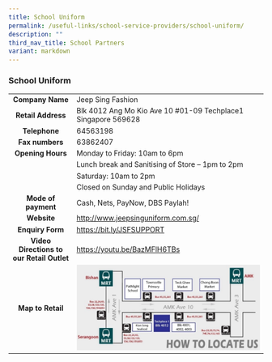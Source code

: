 ```yaml
---
title: School Uniform
permalink: /useful-links/school-service-providers/school-uniform/
description: ""
third_nav_title: School Partners
variant: markdown
---
```

### **School Uniform**



|  |  |
|:---:|---|
| **Company Name** | Jeep Sing Fashion |
| **Retail Address** | Blk 4012 Ang Mo Kio Ave 10 #01-09 Techplace1 Singapore 569628 |
| **Telephone** | 64563198 |
| **Fax numbers** | 63862407 |
| **Opening Hours** | Monday to Friday: 10am to 6pm  |
|   | Lunch break and Sanitising of Store – 1pm to 2pm  |
|   | Saturday: 10am to 2pm  |
|   | Closed on Sunday and Public Holidays  |
| **Mode of payment** | Cash, Nets, PayNow, DBS Paylah!  |
| **Website** | http://www.jeepsinguniform.com.sg/  |
| **Enquiry Form** | https://bit.ly/JSFSUPPORT|
| **Video Directions to our Retail Outlet** | https://youtu.be/BazMFlH6TBs|
| **Map to Retail** | ![](/images/jeep.jpg)|



